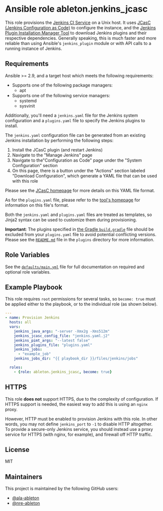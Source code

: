 Ansible role ableton.jenkins_jcasc
==================================

This role provisions the [Jenkins CI Service][jenkins] on a Unix host. It uses [JCasC
(Jenkins Configuration as Code)][jcasc] to configure the instance, and the [Jenkins Plugin
Installation Manager Tool][pimt] to download Jenkins plugins and their respective
dependencies. Generally speaking, this is much faster and more reliable than using
Ansible's `jenkins_plugin` module or with API calls to a running instance of Jenkins.

Requirements
------------

Ansible >= 2.9, and a target host which meets the following requirements:

- Supports one of the following package managers:
  - apt
- Supports one of the following service managers:
  - systemd
  - sysvinit

Additionally, you'll need a `jenkins.yaml` file for the Jenkins system configuration and a
`plugins.yaml` file to specify the Jenkins plugins to install.

The `jenkins.yaml` configuration file can be generated from an existing Jenkins
installation by performing the following steps:

1. Install the JCasC plugin (and restart Jenkins)
2. Navigate to the "Manage Jenkins" page
3. Navigate to the"Configuration as Code" page under the "System Configuration" section
4. On this page, there is a button under the "Actions" section labeled "Download
   Configuration", which generate a YAML file that can be used with this role

Please see the [JCasC homepage][jcasc] for more details on this YAML file format.

As for the `plugins.yaml` file, please refer to the [tool's homepage][pimt] for
information on this file's format.

Both the `jenkins.yaml` and `plugins.yaml` files are treated as templates, so Jinja2
syntax can be used to customize them during provisioning.

**Important**: The plugins specified in [the Gradle `build.gradle`](plugins/build.gradle)
file should be excluded from your `plugins.yaml` file to avoid potential conflicting
versions. Please see the [`README.md`](plugins/README.md) file in the `plugins` directory
for more information.

Role Variables
--------------

See the [`defaults/main.yml`](defaults/main.yml) file for full documentation on required
and optional role variables.

Example Playbook
----------------

This role requires `root` permissions for several tasks, so `become: true` must be applied
either to the playbook, or to the individual role (as shown below).

```yaml
---
- name: Provision Jenkins
  hosts: all
  vars:
    jenkins_java_args: "-server -Xmx2g -Xms512m"
    jenkins_jcasc_config_file: "jenkins.yaml.j2"
    jenkins_pimt_args: "--latest false"
    jenkins_plugins_file: "plugins.yaml"
    jenkins_jobs:
      - "example_job"
    jenkins_jobs_dir: "{{ playbook_dir }}/files/jenkins/jobs"

  roles:
    - {role: ableton.jenkins_jcasc, become: true}
```

HTTPS
-----

This role **does not** support HTTPS, due to the complexity of configuration. If HTTPS
support is needed, the easiest way to add this is using an `nginx` proxy.

However, HTTP must be enabled to provision Jenkins with this role. In other words, you may
not define `jenkins_port` to `-1` to disable HTTP altogether. To provide a secure-only
Jenkins service, you should instead use a proxy service for HTTPS (with nginx, for
example), and firewall off HTTP traffic.

License
-------

MIT

Maintainers
-----------

This project is maintained by the following GitHub users:

- [@ala-ableton](https://github.com/ala-ableton)
- [@nre-ableton](https://github.com/nre-ableton)


[jcasc]: https://github.com/jenkinsci/configuration-as-code-plugin
[jenkins]: https://jenkins.io
[maven]: https://maven.apache.org
[pimt]: https://github.com/jenkinsci/plugin-installation-manager-tool

